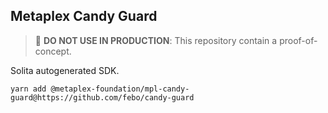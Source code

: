 ## Metaplex Candy Guard

> 🛑 **DO NOT USE IN PRODUCTION**: This repository contain a proof-of-concept.

Solita autogenerated SDK.

```
yarn add @metaplex-foundation/mpl-candy-guard@https://github.com/febo/candy-guard
```
